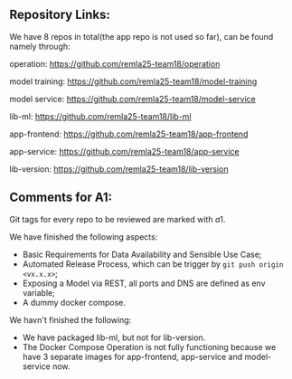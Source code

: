 ## Repository Links:

We have 8 repos in total(the app repo is not used so far), can be found namely through:

operation: https://github.com/remla25-team18/operation

model training: https://github.com/remla25-team18/model-training

model service: https://github.com/remla25-team18/model-service

lib-ml: https://github.com/remla25-team18/lib-ml

app-frontend: https://github.com/remla25-team18/app-frontend

app-service: https://github.com/remla25-team18/app-service

lib-version: https://github.com/remla25-team18/lib-version


## Comments for A1:

Git tags for every repo to be reviewed are marked with $a1$.

We have finished the following aspects:
- Basic Requirements for Data Availability and Sensible Use Case;
- Automated Release Process, which can be trigger by `git push origin <vx.x.x>`;
- Exposing a Model via REST, all ports and DNS are defined as env variable;
- A dummy docker compose.


We havn't finished the following:
- We have packaged lib-ml, but not for lib-version.
- The Docker Compose Operation is not fully functioning because we have 3 separate images for app-frontend, app-service and model-service now.